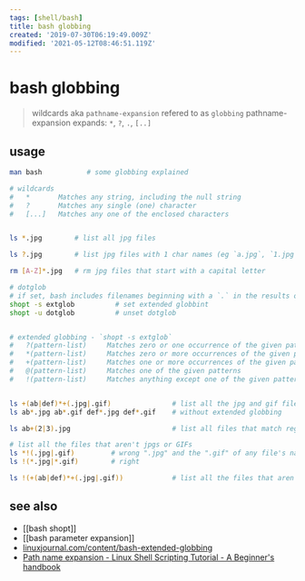 ```yaml
---
tags: [shell/bash]
title: bash globbing
created: '2019-07-30T06:19:49.009Z'
modified: '2021-05-12T08:46:51.119Z'
---
```


# bash globbing

> wildcards aka `pathname-expansion` refered to as `globbing`
> pathname-expansion expands: `*`, `?`, `.`, `[..]`

## usage
```sh
man bash           # some globbing explained

# wildcards
#   *       Matches any string, including the null string
#   ?       Matches any single (one) character
#   [...]   Matches any one of the enclosed characters


ls *.jpg        # list all jpg files

ls ?.jpg        # list jpg files with 1 char names (eg `a.jpg`, `1.jpg`)

rm [A-Z]*.jpg   # rm jpg files that start with a capital letter

# dotglob
# if set, bash includes filenames beginning with a `.` in the results of pathname expansion
shopt -s extglob          # set extended globbint
shopt -u dotglob          # unset dotglob


# extended globbing - `shopt -s extglob`
#   ?(pattern-list)     Matches zero or one occurrence of the given patterns
#   *(pattern-list)     Matches zero or more occurrences of the given patterns
#   +(pattern-list)     Matches one or more occurrences of the given patterns
#   @(pattern-list)     Matches one of the given patterns
#   !(pattern-list)     Matches anything except one of the given patterns


ls +(ab|def)*+(.jpg|.gif)               # list all the jpg and gif files that start with either "ab" or "def
ls ab*.jpg ab*.gif def*.jpg def*.gif    # without extended globbing

ls ab+(2|3).jpg                         # list all files that match regex "ab(2|3)+.jpg"

# list all the files that aren't jpgs or GIFs
ls *!(.jpg|.gif)         # wrong ".jpg" and the ".gif" of any file's name end up getting matched by the "*" and the null string at the end of the file
ls !(*.jpg|*.gif)        # right

ls !(+(ab|def)*+(.jpg|.gif))            # list all the files that aren't jpg or gif files and start with either "ab" or "def"
```

## see also
- [[bash shopt]]
- [[bash parameter expansion]]
- [linuxjournal.com/content/bash-extended-globbing](https://www.linuxjournal.com/content/bash-extended-globbing)
- [Path name expansion - Linux Shell Scripting Tutorial - A Beginner's handbook](http://bash.cyberciti.biz/guide/Path_name_expansion)


